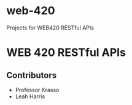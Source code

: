 # web-420
Projects for WEB420 RESTful APIs
# WEB 420 RESTful APIs
## Contributors
* Professor Krasso
* Leah Harris
